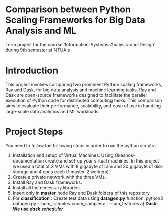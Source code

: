 # Comparison between Python Scaling Frameworks for Big Data Analysis and ML
Term project for the course 'Information-Systems-Analysis-and-Design' during 9th semester at NTUA
s  
# Introduction
This project involves comparing two prominent Python scaling frameworks, Ray and Dask, for big data analysis and machine learning tasks. Ray and Dask are open-source frameworks designed to facilitate the parallel execution of Python code for distributed computing tasks. This comparison aims to evaluate their performance, scalability, and ease of use in handling large-scale data analytics and ML workloads.

# Project Steps
You need to follow the following steps in order to run the python scripts :  

1. Installation and setup of Virtual Machines: Using Okeanos-documentation create and set-up your virtual machines. In this project we used a total of 3 VMs with 8 gigabyte of ram and 30 gigabyte of disk storage and 4 cpus each (1 master-2 workers).
2. Create a private network with the three VMs.
3. Install Ray and Dask frameworks.
4. Install all the necessary libraries.
5. Insert only in <b>master</b> node Ray and Dask folders of this repository.
6. For <b> classification</b> : Create test data using <b>datagen.py</b> function: python3 datagen.py --num_samples <num_samples> --num_features <features>
   a) <b>Dask<b>: We use <i>dask scheduler<i>
   
